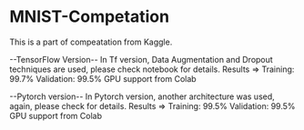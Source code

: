 # MNIST-Competation
This is a part of compeatation from Kaggle.

--TensorFlow Version--
In Tf version, Data Augmentation and Dropout techniques are used, please check notebook for details.
Results => Training: 99.7% Validation: 99.5%
GPU support from Colab

--Pytorch version--
In Pytorch version, another architecture was used, again, please check for details. 
Results => Training: 99.5% Validation: 99.5%
GPU support from Colab
